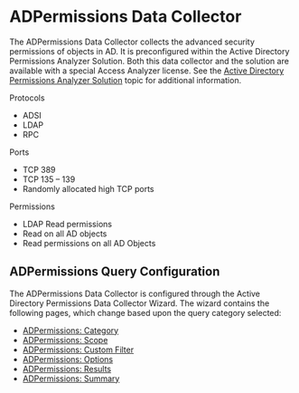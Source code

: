 # ADPermissions Data Collector

The ADPermissions Data Collector collects the advanced security permissions of objects in AD. It is
preconfigured within the Active Directory Permissions Analyzer Solution. Both this data collector
and the solution are available with a special Access Analyzer license. See the
[Active Directory Permissions Analyzer Solution](/docs/accessanalyzer/12.0/solutions/active-directory-permissions-analyzer/overview.md)
topic for additional information.

Protocols

- ADSI
- LDAP
- RPC

Ports

- TCP 389
- TCP 135 – 139
- Randomly allocated high TCP ports

Permissions

- LDAP Read permissions
- Read on all AD objects
- Read permissions on all AD Objects

## ADPermissions Query Configuration

The ADPermissions Data Collector is configured through the Active Directory Permissions Data
Collector Wizard. The wizard contains the following pages, which change based upon the query
category selected:

- [ADPermissions: Category](/docs/accessanalyzer/12.0/administration/data-collectors/adpermissions/category.md)
- [ADPermissions: Scope](/docs/accessanalyzer/12.0/administration/data-collectors/adpermissions/scope.md)
- [ADPermissions: Custom Filter](/docs/accessanalyzer/12.0/administration/data-collectors/adpermissions/customfilter.md)
- [ADPermissions: Options](/docs/accessanalyzer/12.0/administration/data-collectors/adpermissions/options.md)
- [ADPermissions: Results](/docs/accessanalyzer/12.0/administration/data-collectors/adpermissions/results.md)
- [ADPermissions: Summary](/docs/accessanalyzer/12.0/administration/data-collectors/adpermissions/summary.md)
